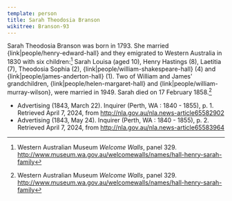 ```yaml
---
template: person
title: Sarah Theodosia Branson
wikitree: Branson-93
---
```


Sarah Theodosia Branson was born in 1793.
She married {link|people/henry-edward-hall}
and they emigrated to Western Australia in 1830 with six children:[^WelcomeWalls]
Sarah Louisa (aged 10), Henry Hastings (8), Laetitia (7), Theodosia Sophia (2),
{link|people/william-shakespeare-hall} (4) and {link|people/james-anderton-hall} (1).
Two of William and James' grandchildren, {link|people/helen-margaret-hall} and {link|people/william-murray-wilson}, were married in 1949.
Sarah died on 17 February 1858.[^WelcomeWalls]

* Advertising (1843, March 22). Inquirer (Perth, WA : 1840 - 1855), p. 1. Retrieved April 7, 2024, from http://nla.gov.au/nla.news-article65582902
* Advertising (1843, May 24). Inquirer (Perth, WA : 1840 - 1855), p. 2. Retrieved April 7, 2024, from http://nla.gov.au/nla.news-article65583964

[^WelcomeWalls]:
	Western Australian Museum *Welcome Walls*, panel 329.
	http://www.museum.wa.gov.au/welcomewalls/names/hall-henry-sarah-family
